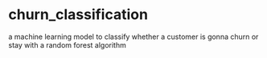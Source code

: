 # churn_classification
a machine learning model to classify whether a customer is gonna churn or stay with a random forest algorithm
